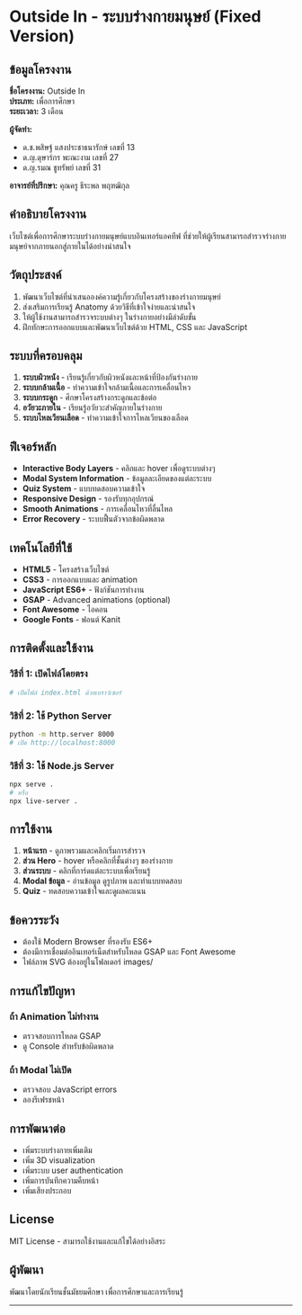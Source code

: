 # Outside In - ระบบร่างกายมนุษย์ (Fixed Version)

## ข้อมูลโครงงาน

**ชื่อโครงงาน:** Outside In  
**ประเภท:** เพื่อการศึกษา  
**ระยะเวลา:** 3 เดือน  

**ผู้จัดทำ:**

- ด.ช.พสิษฐ์ แสงประชาธนารักษ์ เลขที่ 13
- ด.ญ.ดุษาร์กร พะณะงาม เลขที่ 27
- ด.ญ.รมณ ชูทรัพย์ เลขที่ 31

**อาจารย์ที่ปรึกษา:** คุณครู ธีระพล พฤฑฒิกุล

## คำอธิบายโครงงาน

เว็บไซต์เพื่อการศึกษาระบบร่างกายมนุษย์แบบอินเทอร์แอคทีฟ ที่ช่วยให้ผู้เรียนสามารถสำรวจร่างกายมนุษย์จากภายนอกสู่ภายในได้อย่างน่าสนใจ

## วัตถุประสงค์

1. พัฒนาเว็บไซต์ที่นำเสนอองค์ความรู้เกี่ยวกับโครงสร้างของร่างกายมนุษย์
2. ส่งเสริมการเรียนรู้ Anatomy ด้วยวิธีที่เข้าใจง่ายและน่าสนใจ
3. ให้ผู้ใช้งานสามารถสำรวจระบบต่างๆ ในร่างกายอย่างมีลำดับขั้น
4. ฝึกทักษะการออกแบบและพัฒนาเว็บไซต์ด้วย HTML, CSS และ JavaScript

## ระบบที่ครอบคลุม

1. **ระบบผิวหนัง** - เรียนรู้เกี่ยวกับผิวหนังและหน้าที่ป้องกันร่างกาย
2. **ระบบกล้ามเนื้อ** - ทำความเข้าใจกล้ามเนื้อและการเคลื่อนไหว
3. **ระบบกระดูก** - ศึกษาโครงสร้างกระดูกและข้อต่อ
4. **อวัยวะภายใน** - เรียนรู้อวัยวะสำคัญภายในร่างกาย
5. **ระบบไหลเวียนเลือด** - ทำความเข้าใจการไหลเวียนของเลือด

## ฟีเจอร์หลัก

- **Interactive Body Layers** - คลิกและ hover เพื่อดูระบบต่างๆ
- **Modal System Information** - ข้อมูลละเอียดของแต่ละระบบ
- **Quiz System** - แบบทดสอบความเข้าใจ
- **Responsive Design** - รองรับทุกอุปกรณ์
- **Smooth Animations** - การเคลื่อนไหวที่ลื่นไหล
- **Error Recovery** - ระบบฟื้นตัวจากข้อผิดพลาด

## เทคโนโลยีที่ใช้

- **HTML5** - โครงสร้างเว็บไซต์
- **CSS3** - การออกแบบและ animation
- **JavaScript ES6+** - ฟังก์ชันการทำงาน
- **GSAP** - Advanced animations (optional)
- **Font Awesome** - ไอคอน
- **Google Fonts** - ฟอนต์ Kanit

## การติดตั้งและใช้งาน

### วิธีที่ 1: เปิดไฟล์โดยตรง

```bash
# เปิดไฟล์ index.html ด้วยเบราว์เซอร์
```

### วิธิที่ 2: ใช้ Python Server

```bash
python -m http.server 8000
# เปิด http://localhost:8000
```

### วิธีที่ 3: ใช้ Node.js Server

```bash
npx serve .
# หรือ
npx live-server .
```

## การใช้งาน

1. **หน้าแรก** - ดูภาพรวมและคลิกเริ่มการสำรวจ
2. **ส่วน Hero** - hover หรือคลิกที่ชั้นต่างๆ ของร่างกาย
3. **ส่วนระบบ** - คลิกที่การ์ดแต่ละระบบเพื่อเรียนรู้
4. **Modal ข้อมูล** - อ่านข้อมูล ดูรูปภาพ และทำแบบทดสอบ
5. **Quiz** - ทดสอบความเข้าใจและดูผลคะแนน

## ข้อควรระวัง

- ต้องใช้ Modern Browser ที่รองรับ ES6+
- ต้องมีการเชื่อมต่ออินเทอร์เน็ตสำหรับโหลด GSAP และ Font Awesome
- ไฟล์ภาพ SVG ต้องอยู่ในโฟลเดอร์ images/

## การแก้ไขปัญหา

### ถ้า Animation ไม่ทำงาน

- ตรวจสอบการโหลด GSAP
- ดู Console สำหรับข้อผิดพลาด

### ถ้า Modal ไม่เปิด

- ตรวจสอบ JavaScript errors
- ลองรีเฟรชหน้า

## การพัฒนาต่อ

- เพิ่มระบบร่างกายเพิ่มเติม
- เพิ่ม 3D visualization
- เพิ่มระบบ user authentication
- เพิ่มการบันทึกความคืบหน้า
- เพิ่มเสียงประกอบ

## License

MIT License - สามารถใช้งานและแก้ไขได้อย่างอิสระ

## ผู้พัฒนา

พัฒนาโดยนักเรียนชั้นมัธยมศึกษา เพื่อการศึกษาและการเรียนรู้

---
